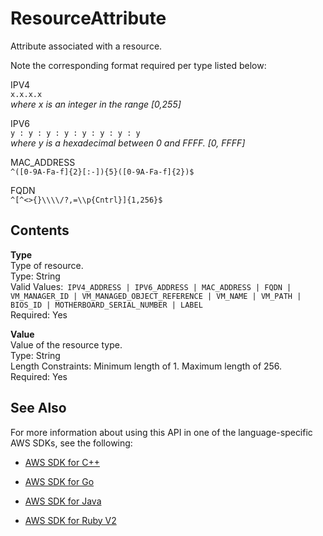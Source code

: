 # ResourceAttribute<a name="API_ResourceAttribute"></a>

Attribute associated with a resource\.

Note the corresponding format required per type listed below:

IPV4  
 `x.x.x.x`   
 *where x is an integer in the range \[0,255\]* 

IPV6  
 `y : y : y : y : y : y : y : y`   
 *where y is a hexadecimal between 0 and FFFF\. \[0, FFFF\]* 

MAC\_ADDRESS  
 `^([0-9A-Fa-f]{2}[:-]){5}([0-9A-Fa-f]{2})$` 

FQDN  
 `^[^<>{}\\\\/?,=\\p{Cntrl}]{1,256}$` 

## Contents<a name="API_ResourceAttribute_Contents"></a>

 **Type**   
Type of resource\.  
Type: String  
Valid Values:` IPV4_ADDRESS | IPV6_ADDRESS | MAC_ADDRESS | FQDN | VM_MANAGER_ID | VM_MANAGED_OBJECT_REFERENCE | VM_NAME | VM_PATH | BIOS_ID | MOTHERBOARD_SERIAL_NUMBER | LABEL`   
Required: Yes

 **Value**   
Value of the resource type\.  
Type: String  
Length Constraints: Minimum length of 1\. Maximum length of 256\.  
Required: Yes

## See Also<a name="API_ResourceAttribute_SeeAlso"></a>

For more information about using this API in one of the language\-specific AWS SDKs, see the following:

+  [AWS SDK for C\+\+](http://docs.aws.amazon.com/goto/SdkForCpp/AWSMigrationHub-2017-05-31/ResourceAttribute) 

+  [AWS SDK for Go](http://docs.aws.amazon.com/goto/SdkForGoV1/AWSMigrationHub-2017-05-31/ResourceAttribute) 

+  [AWS SDK for Java](http://docs.aws.amazon.com/goto/SdkForJava/AWSMigrationHub-2017-05-31/ResourceAttribute) 

+  [AWS SDK for Ruby V2](http://docs.aws.amazon.com/goto/SdkForRubyV2/AWSMigrationHub-2017-05-31/ResourceAttribute) 